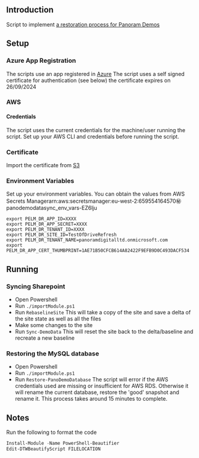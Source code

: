 ## Introduction

Script to implement [a restoration process for Panoram Demos](https://panoramdigital.atlassian.net/jira/software/c/projects/DVOP/issues/DVOP-122)

## Setup

### Azure App Registration

The scripts use an app registered in [Azure](https://portal.azure.com/#view/Microsoft_AAD_RegisteredApps/ApplicationMenuBlade/~/Overview/appId/d97b0e58-0949-4003-b5e5-6a8757250cdb/isMSAApp~/false) The script uses a self signed certificate for authentication (see below) the certificate expires on 26/09/2024

### AWS

#### Credentials

The script uses the current credentials for the machine/user running the script. Set up your AWS CLI and credentials before running the script.

### Certificate

Import the certificate from [S3](https://devops-eu-west-tools.s3.eu-west-2.amazonaws.com/panodemodatasync.p12)

### Environment Variables

Set up your environment variables. You can obtain the values from AWS Secrets Managerarn:aws:secretsmanager:eu-west-2:659554164570:secret:panodemodatasync_env_vars-EZ6lju

```
export PELM_DR_APP_ID=XXXX
export PELM_DR_APP_SECRET=XXXX
export PELM_DR_TENANT_ID=XXXX
export PELM_DR_SITE_ID=TestOfDriveRefresh
export PELM_DR_TENANT_NAME=panoramdigitalltd.onmicrosoft.com
export PELM_DR_APP_CERT_THUMBPRINT=1AE71B50CFCB614A82422F9EFB9D0C493DACF534
```

## Running

### Syncing Sharepoint

* Open Powershell
* Run `./importModule.ps1`
* Run `RebaselineSite` This will take a copy of the site and save a delta of the site state as well as all the files
* Make some changes to the site
* Run `Sync-DemoData` This will reset the site back to the delta/baseline and recreate a new baseline

### Restoring the MySQL database 

* Open Powershell
* Run `./importModule.ps1`
* Run `Restore-PanoDemoDatabase` 
The script will error if the AWS credentials used are missing or insufficient for AWS RDS.  Otherwise it will rename the current database, restore the 'good' snapshot and rename it.  This process takes around 15 minutes to complete.

## Notes

Run the following to format the code
```powershell
Install-Module -Name PowerShell-Beautifier
Edit-DTWBeautifyScript FILELOCATION

